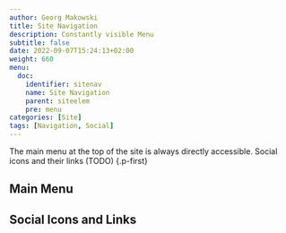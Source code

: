 ```yaml
---
author: Georg Makowski
title: Site Navigation
description: Constantly visible Menu
subtitle: false
date: 2022-09-07T15:24:13+02:00 
weight: 660
menu:
  doc:
    identifier: sitenav
    name: Site Navigation
    parent: siteelem
    pre: menu
categories: [Site]
tags: [Navigation, Social]
---
```


The main menu at the top of the site is always directly accessible. Social icons and their links (TODO)
{.p-first} <!--more-->

## Main Menu

## Social Icons and Links
